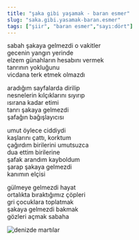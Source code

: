```yaml
---
title: "şaka gibi yaşamak - baran esmer"
slug: "saka.gibi.yasamak-baran.esmer"
tags: ["şiir", "baran esmer","sayı:dört"]
---
```

sabah şakaya gelmezdi o vakitler\
gecenin yangın yerinde\
elzem günahların hesabını vermek\
tanrının yokluğunu\
vicdana terk etmek olmazdı

aradığım sayfalarda dirilip\
nesnelerin kılçıklarını sıyırıp\
ısırana kadar etimi\
tanrı şakaya gelmezdi\
şafağın bağışlayıcısı

umut öylece ciddiydi\
kaşlarını çattı, korktum\
çağırdım birilerini umutsuzca\
dua ettim birilerine\
şafak arandım kayboldum\
şarap şakaya gelmezdi\
kanımın elçisi

gülmeye gelmezdi hayat\
ortalıkta bıraktığımız çöpleri\
gri çocuklara toplatmak\
şakaya gelmezdi bakmak\
gözleri açmak sabaha

![denizde martılar](/img/ky04_11_ezgialtinsoy.jpg)
